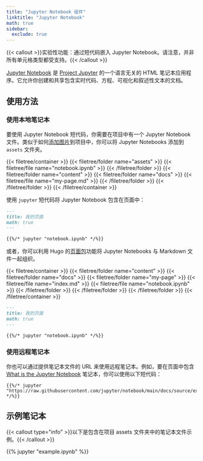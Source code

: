 ```yaml
---
title: "Jupyter Notebook 组件"
linktitle: "Jupyter Notebook"
math: true
sidebar:
  exclude: true
---
```


{{< callout >}}实验性功能：通过短代码嵌入 Jupyter Notebook。请注意，并非所有单元格类型都受支持。{{< /callout >}}

[Jupyter Notebook](https://jupyter.org/) 是 [Project Jupyter](https://jupyter.org/) 的一个语言无关的 HTML 笔记本应用程序。它允许你创建和共享包含实时代码、方程、可视化和叙述性文本的文档。

<!--more-->

## 使用方法

### 使用本地笔记本

要使用 Jupyter Notebook 短代码，你需要在项目中有一个 Jupyter Notebook 文件。类似于如何[添加图片](../../organize-files#add-images)到项目中，你可以将 Jupyter Notebooks 添加到 `assets` 文件夹。

{{< filetree/container >}}
  {{< filetree/folder name="assets" >}}
    {{< filetree/file name="notebook.ipynb" >}}
  {{< /filetree/folder >}}
  {{< filetree/folder name="content" >}}
    {{< filetree/folder name="docs" >}}
        {{< filetree/file name="my-page.md" >}}
    {{< /filetree/folder >}}
  {{< /filetree/folder >}}
{{< /filetree/container >}}

使用 `jupyter` 短代码将 Jupyter Notebook 包含在页面中：

```markdown {filename="content/docs/my-page.md"}
---
title: 我的页面
math: true
---

{{%/* jupyter "notebook.ipynb" */%}}
```

或者，你可以利用 Hugo 的[页面包][page-bundles]功能将 Jupyter Notebooks 与 Markdown 文件一起组织。

{{< filetree/container >}}
  {{< filetree/folder name="content" >}}
    {{< filetree/folder name="docs" >}}
        {{< filetree/folder name="my-page" >}}
            {{< filetree/file name="index.md" >}}
            {{< filetree/file name="notebook.ipynb" >}}
        {{< /filetree/folder >}}
    {{< /filetree/folder >}}
  {{< /filetree/folder >}}
{{< /filetree/container >}}

```markdown {filename="content/docs/my-page/index.md"}
---
title: 我的页面
math: true
---

{{%/* jupyter "notebook.ipynb" */%}}
```

### 使用远程笔记本

你也可以通过提供笔记本文件的 URL 来使用远程笔记本。例如，要在页面中包含 [What is the Jupyter Notebook](https://github.com/jupyter/notebook/blob/main/docs/source/examples/Notebook/What%20is%20the%20Jupyter%20Notebook.ipynb) 笔记本，你可以使用以下短代码：

```
{{%/* jupyter "https://raw.githubusercontent.com/jupyter/notebook/main/docs/source/examples/Notebook/What%20is%20the%20Jupyter%20Notebook.ipynb" */%}}
```

## 示例笔记本

{{< callout type="info" >}}以下是包含在项目 assets 文件夹中的笔记本文件示例。{{< /callout >}}

{{% jupyter "example.ipynb" %}}

[page-bundles]: https://gohugo.io/content-management/page-bundles/#leaf-bundles